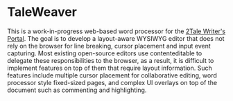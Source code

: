 # TaleWeaver

This is a work-in-progress web-based word processor for the [2Tale Writer's Portal](https://writer.2tale.com/). The goal is to develop a layout-aware WYSIWYG editor that does not rely on the browser for line breaking, cursor placement and input event capturing. Most existing open-source editors use contenteditable to delegate these responsibilities to the browser, as a result, it is difficult to implement features on top of them that require layout information. Such features include multiple cursor placement for collaborative editing, word processor style fixed-sized pages, and complex UI overlays on top of the document such as commenting and highlighting.
